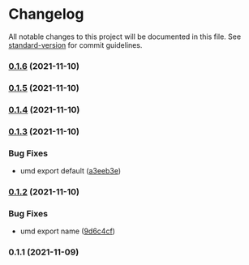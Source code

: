 # Changelog

All notable changes to this project will be documented in this file. See [standard-version](https://github.com/conventional-changelog/standard-version) for commit guidelines.

### [0.1.6](https://github.com/superwf/antd-table-scroll-xaxis-top/compare/v0.1.5...v0.1.6) (2021-11-10)

### [0.1.5](https://github.com/superwf/antd-table-scroll-xaxis-top/compare/v0.1.4...v0.1.5) (2021-11-10)

### [0.1.4](https://github.com/superwf/antd-table-scroll-xaxis-top/compare/v0.1.3...v0.1.4) (2021-11-10)

### [0.1.3](https://github.com/superwf/antd-table-scroll-xaxis-top/compare/v0.1.2...v0.1.3) (2021-11-10)


### Bug Fixes

* umd export default ([a3eeb3e](https://github.com/superwf/antd-table-scroll-xaxis-top/commit/a3eeb3ef25c35549659fea68493dddd3fae2d531))

### [0.1.2](https://github.com/superwf/antd-table-scroll-xaxis-top/compare/v0.1.1...v0.1.2) (2021-11-10)


### Bug Fixes

* umd export name ([9d6c4cf](https://github.com/superwf/antd-table-scroll-xaxis-top/commit/9d6c4cffdfea19a0c9f9b3f3bbd5d7019005d6ed))

### 0.1.1 (2021-11-09)
